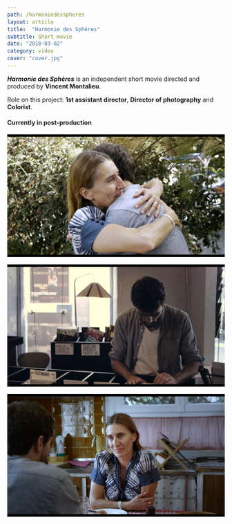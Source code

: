 ```yaml
---
path: /harmoniedesspheres
layout: article
title:  "Harmonie des Sphères"
subtitle: Short movie
date: "2018-03-02"
category: video
cover: "cover.jpg"
---
```


__*Harmonie des Sphères*__ is an independent short movie directed and produced by __Vincent Montalieu__.

Role on this project: __1st assistant director__, __Director of photography__ and __Colorist__.


#### Currently in post-production

![](screen1.jpg)

![](screen2.jpg)

![](screen3.jpg)



